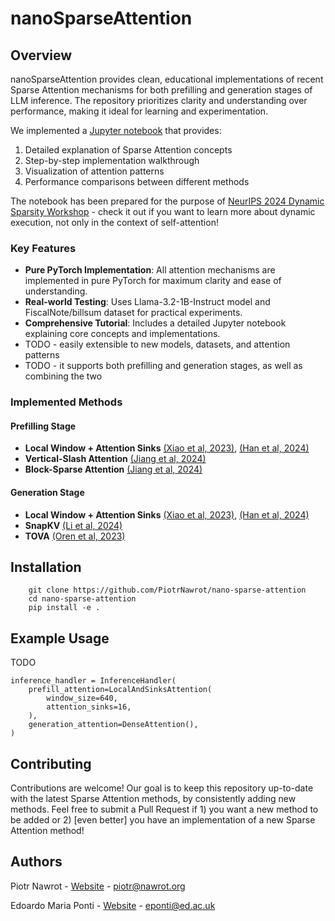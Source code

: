 # nanoSparseAttention

<!-- <img src="./assets/logo.jpeg" width="400" alt="logo"> -->
<!-- <p align="center">
  <img src="./assets/logo.jpeg" width="400" alt="logo">
</p> -->
<!-- ![logo](./assets/logo.jpeg) -->

## Overview

nanoSparseAttention provides clean, educational implementations of recent Sparse Attention mechanisms for both prefilling and generation stages of LLM inference. The repository prioritizes clarity and understanding over performance, making it ideal for learning and experimentation.

We implemented a [Jupyter notebook](./notebooks/tutorial.ipynb) that provides:
1. Detailed explanation of Sparse Attention concepts
2. Step-by-step implementation walkthrough
3. Visualization of attention patterns
4. Performance comparisons between different methods

The notebook has been prepared for the purpose of [NeurIPS 2024 Dynamic Sparsity Workshop](https://dynamic-sparsity.github.io/) - check it out if you want to learn more about dynamic execution, not only in the context of self-attention!

### Key Features

- **Pure PyTorch Implementation**: All attention mechanisms are implemented in pure PyTorch for maximum clarity and ease of understanding.
- **Real-world Testing**: Uses Llama-3.2-1B-Instruct model and FiscalNote/billsum dataset for practical experiments.
- **Comprehensive Tutorial**: Includes a detailed Jupyter notebook explaining core concepts and implementations.
- TODO - easily extensible to new models, datasets, and attention patterns
- TODO - it supports both prefilling and generation stages, as well as combining the two

### Implemented Methods

#### Prefilling Stage
- **Local Window + Attention Sinks** [(Xiao et al, 2023)](https://arxiv.org/abs/2309.17453), [(Han et al, 2024)](https://arxiv.org/abs/2308.16137)
- **Vertical-Slash Attention** [(Jiang et al, 2024)](https://arxiv.org/abs/2407.02490)
- **Block-Sparse Attention** [(Jiang et al, 2024)](https://arxiv.org/abs/2407.02490)

#### Generation Stage
- **Local Window + Attention Sinks** [(Xiao et al, 2023)](https://arxiv.org/abs/2309.17453), [(Han et al, 2024)](https://arxiv.org/abs/2308.16137)
- **SnapKV** [(Li et al, 2024)](https://arxiv.org/abs/2404.14469)
- **TOVA** [(Oren et al, 2023)](https://arxiv.org/abs/2401.06104)

## Installation

```
    git clone https://github.com/PiotrNawrot/nano-sparse-attention
    cd nano-sparse-attention
    pip install -e .
```

## Example Usage

TODO

```
inference_handler = InferenceHandler(
    prefill_attention=LocalAndSinksAttention(
        window_size=640,
        attention_sinks=16,
    ),
    generation_attention=DenseAttention(),
)
```

## Contributing

Contributions are welcome! Our goal is to keep this repository up-to-date with the latest Sparse Attention methods, by consistently adding new methods. Feel free to submit a Pull Request if 1) you want a new method to be added or 2) [even better] you have an implementation of a new Sparse Attention method!

## Authors

Piotr Nawrot - [Website](https://piotrnawrot.github.io/) - piotr@nawrot.org

Edoardo Maria Ponti - [Website](https://ducdauge.github.io/) - eponti@ed.ac.uk
